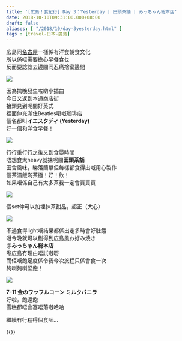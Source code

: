 ```yaml
---
title: '[広島！食紀行] Day 3：Yesterday | 田頭茶舗 | みっちゃん総本店'
date: 2018-10-10T09:31:00.000+08:00
draft: false
aliases: [ "/2018/10/day-3yesterday.html" ]
tags : [travel-日本-廣島]
---
```


広島同[名古屋](https://www.hidie.net/2015/11/go-go-nagoya8d7n.html)一樣係有洋食朝食文化  
所以係唔需要擔心早餐食乜  
反而要諗諗去邊間同忍痛捨棄邊間  

![](https://c2.staticflickr.com/2/1946/44242247215_261b2576ac_z.jpg)

因為擒晚發生咗啲小插曲  
今日又返到本通商店街  
抬頭見到呢間好英式  
裡面仲充滿住Beatles嘢嘅珈琲店  
個名都叫**イエスタディ (Yesterday)**  
好一個和洋食早餐！  

![](https://c2.staticflickr.com/2/1951/45105070022_a31597b06b_z.jpg)

行行重行行之後又到食晏時間  
唔想食太heavy就揀呢間**田頭茶舗**  
田舍風味，睇落簡單但每樣都食得出嘅用心製作  
個茶漬飯啲茶極！好！飲！  
如果唔係自己有太多茶我一定會買買買  

![](https://c2.staticflickr.com/2/1946/31280583748_eb7d80ebcf_z.jpg)

個set仲可以加埋抹茶甜品，超正（大心）  

![](/images/hiroshima3.jpg)

不過食得light嘅結果都係出走多時會好肚餓  
咁今晚就可以剷得到広島風お好み焼き  
＠**みっちゃん総本店**  
嚟広島冇理由唔試嘅嘢  
而佢嘅飽足度係令我今次旅程只係會食一次  
夠喇夠喇堅飽！  

![](https://c2.staticflickr.com/2/1909/44242247945_4192a7af41_z.jpg)

**7-11 金のワッフルコーン ミルクバニラ**  
好啦，飽還飽  
雪糕都唔會塞唔落嘅哈哈  
  
  
繼續冇行程得個食𠻹...  
  

{{<hiroshima>}}  
